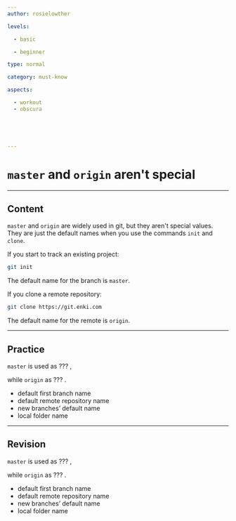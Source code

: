 ```yaml
---
author: rosielowther

levels:

  - basic

  - beginner

type: normal

category: must-know

aspects:

  - workout
  - obscura





---
```


# `master` and `origin` aren't special

---
## Content

`master` and `origin` are widely used in git, but they aren't special values. They are just the default names when you use the commands `init` and `clone`.

If you start to track an existing project:
```bash
git init
```
The default name for the branch is `master`.

If you clone a remote repository:
```bash
git clone https://git.enki.com
```
The default name for the remote is `origin`.

---
## Practice

`master` is used as ??? ,

while `origin` as ??? .

* default first branch name
* default remote repository name
* new branches’ default name
* local folder name

---
## Revision

`master` is used as ??? ,

while `origin` as ??? .

* default first branch name
* default remote repository name
* new branches’ default name
* local folder name

 
